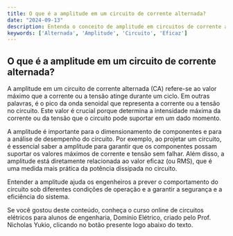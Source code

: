 ```yaml
---
title: O que é a amplitude em um circuito de corrente alternada?
date: "2024-09-13"
description: Entenda o conceito de amplitude em circuitos de corrente alternada e sua importância no contexto de engenharia elétrica.
keywords: ['Alternada', 'Amplitude', 'Circuito', 'Eficaz']
---
```


## O que é a amplitude em um circuito de corrente alternada?

A amplitude em um circuito de corrente alternada (CA) refere-se ao valor máximo que a corrente ou a tensão atinge durante um ciclo. Em outras palavras, é o pico da onda senoidal que representa a corrente ou a tensão no circuito. Este valor é crucial porque determina a intensidade máxima da corrente ou da tensão que o circuito pode suportar em um dado momento.

A amplitude é importante para o dimensionamento de componentes e para a análise de desempenho do circuito. Por exemplo, ao projetar um circuito, é essencial saber a amplitude para garantir que os componentes possam suportar os valores máximos de corrente e tensão sem falhar. Além disso, a amplitude está diretamente relacionada ao valor eficaz (ou RMS), que é uma medida mais prática da potência dissipada no circuito.

Entender a amplitude ajuda os engenheiros a prever o comportamento do circuito sob diferentes condições de operação e a garantir a segurança e a eficiência do sistema.

Se você gostou deste conteúdo, conheça o curso online de circuitos elétricos para alunos de engenharia, Domínio Elétrico, criado pelo Prof. Nicholas Yukio, clicando no botão presente logo abaixo do texto.